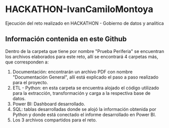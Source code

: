 # HACKATHON-IvanCamiloMontoya
Ejecución del reto realizado en HACKATHON - Gobierno de datos y analítica

## Información contenida en este Github

Dentro de la carpeta que tiene por nombre "Prueba Periferia" se encuentran los archivos elaborados para este reto, allí se encontrará 4 carpetas más, que corresponden a:

1. Documentación: encontrarán un archivo PDF con nombre "Documentación General", allí está explicado el paso a paso realizado para el proyecto.
2. ETL - Python: en esta carpeta se encuentra alojado el código utilizado para la extracción, transformación y carga a la respectiva base de datos.
3. Power BI: Dashboard desarrollado.
4. SQL: tablas desarrolladas donde se alojó la información obtenida por Python y donde está conectado el informe desarrollado en Power BI.
5. Los 3 archivos compartidos para el reto.
